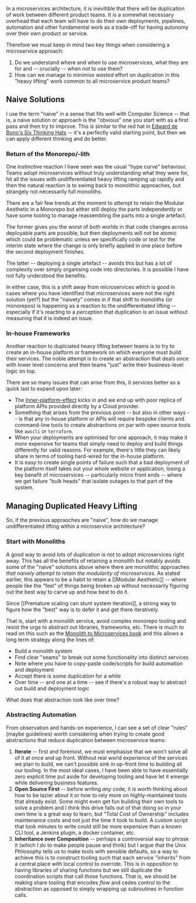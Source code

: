 In a microservices architecture, it is inevitible that there will be duplication of work between different product teams. It is a somewhat necessary overhead that each team will have to do their own deployments, pipelines, automation and other fundamental work as a trade-off for having autonomy over their own product or service.

Therefore we must keep in mind two key things when considering a microservice approach:

1. Do we understand where and when to use microservices, what they are for and -- crucially -- when _not_ to use them?
2. How can we manage to minimise _wasted_ effort on duplication in this "heavy lifting" work common to all microservice product teams?

## Naive Solutions

I use the term "naive" in a sense that fits well with Computer Science -- that is, a naive solution or approach is the "obvious" one you start with as a first pass and then try to improve. This is similar to the red hat in [Edward de Bono's Six Thinking Hats](https://www.mindtools.com/pages/article/newTED_07.htm) -- it's a perfectly valid starting point, but then we can apply different thinking and do better.

### Return of the Monorepo/-lith

One instinctive reaction I have seen was the usual "hype curve" behaviour. Teams adopt microservices without truly understanding what they were for, hit all the issues with undifferentiated heavy lifting ramping up rapidly and then the natural reaction is to swimg back to monolithic approaches, but strangely not necessarily full monoliths.

There are a fair few trends at the moment to attempt to retain the Modular Aesthetic in a Mono*repo* but either still deploy the parts independently or have some tooling to manage reassembling the parts into a single artefact.

The former gives you the worst of both worlds in that code changes across deployable parts are possible, but then deployments will not be atomic which could be problematic unless we specifically code or test for the interim state where the change is only briefly applied in one place before the second deployment finishes.

The latter -- deploying a single artefact -- avoids this but has a lot of complexity over simply organising code into directories. It is possible I have not fully understood the benefits.

In either case, this is a shift away from microservices which is good in cases where you have identified that microservices were not the right solution (yet?) but the "naivety" comes in if that shift to monoliths (or monorepos) is happening as a reaction to the undifferentiated lifting -- especially if it's reacting to a _perception_ that duplication is an issue without measuring that it is indeed an issue.

### In-house Frameworks

Another reaction to duplciated heavy lifting between teams is to try to create an in-house platform or framework on which everyone must build their services. The noble attempt is to create an abstraction that deals once with lower level concerns and then teams "just" write their business-level logic on top.

There are so many issues that can arise from this, it services better as a quick last to expand upon later:

- The [Inner-platform-effect](https://en.wikipedia.org/wiki/Inner-platform_effect) kicks in and we end up with poor replica of platform APIs provided directly by a Cloud provider.
- Something that arises from the previous point -- but also in other ways -- is that any in-house platform or APIs will require bespoke clients and command-line tools to create abstractions on par with open source tools like `awscli` or `terraform`.
- When your deployments are optimised for one approach, it may make it _more_ expensive for teams that simply need to deploy and build things differently for valid reasons. For example, there's little they can likely share in terms of tooling hard-wired for the in-house platform.
- It is easy to create single points of failure such that a bad deployment of the platform itself takes out your whole website or application, losing a key benefit of microservices -- particularly micro front ends -- where we get failure "bulk heads" that isolate outages to that part of the system.

## Managing Duplicated Heavy Lifting

So, if the previous appraoches are "naive", how do we manage undifferentiated lifting within a microservice architecture?

### Start with Monoliths

A good way to avoid lots of duplication is not to adopt microservices right away. This has all the benefits of retaining a monolith but notably avoids some of the "naive" solutions above where there are monolithic approaches _that naively attempt to retain the modularity of microservices_. As stated earlier, this appears to be a habit to retain a [[Modular Aesthetic]] -- where people like the "feel" of things being broken up without necessarily figuring out the best way to carve up and how best to do it.

Since [[Premature scaling can stunt system iteration]], a strong way to figure how the "best" way is to defer it and get there iteratively.

That is, start with a monolith service, avoid complex monorepo tooling and resist the urge to abstract out libraries, frameworks, etc. There is much to read on this such as the [Monolith to Microservices book](https://amzn.to/3n6Siou) and this allows a long term strategy along the lines of:

- Build a monolith system
- Find clear "seams" to break out some functionality into distinct services
- Note where you have to copy-paste code/scripts for build automation and deployment
- Accept there is some duplication for a while
- Over time -- and one at a time -- see if there's a robust way to abstract out build and deployment logic

What does that abstraction look like over time?

### Abstracting Automation

From observation and hands-on experience, I can see a set of clear "rules" (maybe guidelines) worth considering when trying to create good abstractions that reduce duplication between microservice teams:

1. **Iterate** -- first and foremost, we must emphasise that we won't solve all of it at once and up front. Without real world experience of the services we plan to build, we can't possible sink in up-front time to building all our tooling. In the most ideal cases, I have been able to have essentially zero explicit time put aside for developing tooling and have let it emerge while delivering business features.
2. **Open Source First** -- before writing _any_ code, it is worth thinking about how to be lazier about it or how to rely more on highly-maintained tools that already exist. Some might even get fun building their own tools to solve a problem and I think this drive falls out of that doing so in your own time is a great way to learn, but "Total Cost of Ownership" includes maintenance costs and not just the time it took to build. A custom script that took minutes to write could still be more expensive than a known CLI tool, a Jenkins plugin, a docker container, etc.
3. **Inheritance over Composition** -- perhaps a controversial way to phrase it (which I do to make people pause and think) but I argue that the Unix Philosophy tells us to make tools with sensible defaults, so a way to achieve this is to construct tooling such that each service "inherits" from a central place with local control to override. This is in opposition to having libraries of sharing functions but we still duplicate the coordination scripts that call those functions. That is, we should be making share tooling that encodes _flow_ and cedes control to the abstraction as opposed to simply wrapping up subroutines in function calls.
